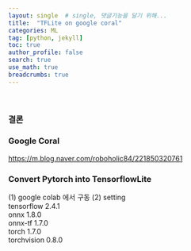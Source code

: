 ```yaml
---
layout: single  # single, 댓글기능을 달기 위해...
title:  "TFLite on google coral"
categories: ML
tag: [python, jekyll]
toc: true
author_profile: false
search: true
use_math: true
breadcrumbs: true
---
```

<br/>

### 결론 


### Google Coral
https://m.blog.naver.com/roboholic84/221850320761 <br/>

### Convert Pytorch into TensorflowLite
(1) google colab 에서 구동
(2) setting <br/>
tensorflow 2.4.1 <br/>
onnx 1.8.0 <br/>
onnx-tf 1.7.0 <br/>
torch 1.7.0 <br/>
torchvision 0.8.0 <br/>